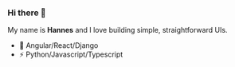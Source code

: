 ### Hi there 👋

My name is **Hannes** and I love building simple, straightforward UIs.

- 🌱 Angular/React/Django
- ⚡ Python/Javascript/Typescript
